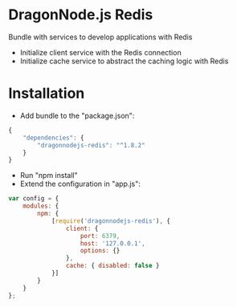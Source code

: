 # DragonNode.js Redis
Bundle with services to develop applications with Redis
- Initialize client service with the Redis connection
- Initialize cache service to abstract the caching logic with Redis

# Installation
- Add bundle to the "package.json":
```javascript
{
    "dependencies": {
        "dragonnodejs-redis": "^1.8.2"
    }
}
```
- Run "npm install"
- Extend the configuration in "app.js":
```javascript
var config = {
    modules: {
        npm: {
            [require('dragonnodejs-redis'), {
                client: {
                    port: 6379,
                    host: '127.0.0.1',
                    options: {}
                },
                cache: { disabled: false }
            }]
        }
    }
};
```
